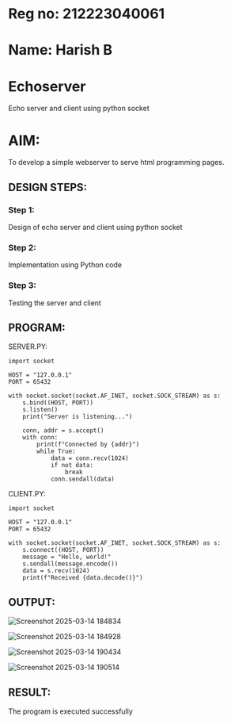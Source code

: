 # Reg no: 212223040061
# Name: Harish B
# Echoserver
Echo server and client using python socket

# AIM:

To develop a simple webserver to serve html programming pages.

## DESIGN STEPS:

### Step 1:

Design of echo server and client using python socket

### Step 2:

Implementation using Python code

### Step 3:

Testing the server and client 

## PROGRAM:

SERVER.PY:
~~~
import socket

HOST = "127.0.0.1"
PORT = 65432

with socket.socket(socket.AF_INET, socket.SOCK_STREAM) as s:
    s.bind((HOST, PORT))
    s.listen()
    print("Server is listening...")

    conn, addr = s.accept()
    with conn:
        print(f"Connected by {addr}")
        while True:
            data = conn.recv(1024)
            if not data:
                break
            conn.sendall(data)
~~~
CLIENT.PY:
~~~
import socket

HOST = "127.0.0.1"
PORT = 65432

with socket.socket(socket.AF_INET, socket.SOCK_STREAM) as s:
    s.connect((HOST, PORT))
    message = "Hello, world!"
    s.sendall(message.encode())
    data = s.recv(1024)
    print(f"Received {data.decode()}")
~~~
## OUTPUT:

![Screenshot 2025-03-14 184834](https://github.com/user-attachments/assets/84533438-45a7-4c14-97cf-8b06aa1bd1d4)

![Screenshot 2025-03-14 184928](https://github.com/user-attachments/assets/eb3bb58f-2e9a-4cfa-b2d2-541b1b938517)

![Screenshot 2025-03-14 190434](https://github.com/user-attachments/assets/adb15e36-93d4-49a6-831b-3301dcb33a6c)

![Screenshot 2025-03-14 190514](https://github.com/user-attachments/assets/87c3eb8a-2f34-48f2-9724-d4f1e55e3911)


## RESULT:
The program is executed successfully
